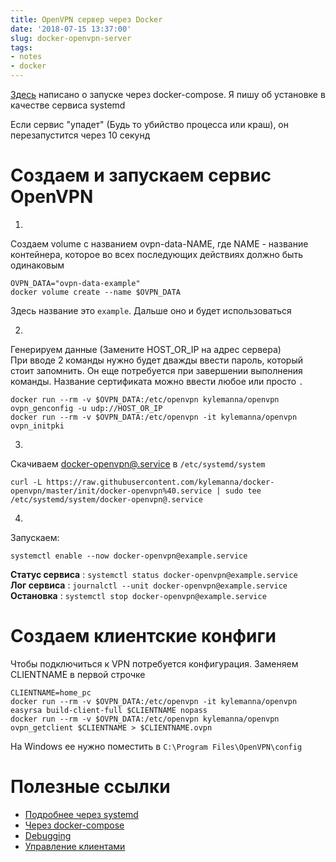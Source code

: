 ```yaml
---
title: OpenVPN сервер через Docker
date: '2018-07-15 13:37:00'
slug: docker-openvpn-server
tags:
- notes
- docker
---
```


[Здесь](https://habr.com/post/354632/) написано о запуске через docker-compose. Я пишу об установке в качестве сервиса systemd

Если сервис "упадет" (Будь то убийство процесса или краш), он перезапустится через 10 секунд

# Создаем и запускаем сервис OpenVPN

1. 

Создаем volume с названием ovpn-data-NAME, где NAME - название контейнера, которое во всех последующих действиях должно быть одинаковым

    OVPN_DATA="ovpn-data-example"
    docker volume create --name $OVPN_DATA

Здесь название это `example`. Дальше оно и будет использоваться

2. 

Генерируем данные (Замените HOST\_OR\_IP на адрес сервера)  
При вводе 2 команды нужно будет дважды ввести пароль, который стоит запомнить. Он еще потребуется при завершении выполнения команды. Название сертификата можно ввести любое или просто `.`

    docker run --rm -v $OVPN_DATA:/etc/openvpn kylemanna/openvpn ovpn_genconfig -u udp://HOST_OR_IP
    docker run --rm -v $OVPN_DATA:/etc/openvpn -it kylemanna/openvpn ovpn_initpki

3. 

Скачиваем [docker-openvpn@.service](https://raw.githubusercontent.com/kylemanna/docker-openvpn/master/init/docker-openvpn%40.service) в `/etc/systemd/system`

    curl -L https://raw.githubusercontent.com/kylemanna/docker-openvpn/master/init/docker-openvpn%40.service | sudo tee /etc/systemd/system/docker-openvpn@.service

4. 

Запускаем:

    systemctl enable --now docker-openvpn@example.service

**Статус сервиса** : `systemctl status docker-openvpn@example.service`  
**Лог сервиса** : `journalctl --unit docker-openvpn@example.service`  
**Остановка** : `systemctl stop docker-openvpn@example.service`

# Создаем клиентские конфиги

Чтобы подключиться к VPN потребуется конфигурация. Заменяем CLIENTNAME в первой строчке

    CLIENTNAME=home_pc
    docker run --rm -v $OVPN_DATA:/etc/openvpn -it kylemanna/openvpn easyrsa build-client-full $CLIENTNAME nopass
    docker run --rm -v $OVPN_DATA:/etc/openvpn kylemanna/openvpn ovpn_getclient $CLIENTNAME > $CLIENTNAME.ovpn

На Windows ее нужно поместить в `C:\Program Files\OpenVPN\config`

# Полезные ссылки

- [Подробнее через systemd](https://github.com/kylemanna/docker-openvpn/blob/master/docs/systemd.md)
- [Через docker-compose](https://github.com/kylemanna/docker-openvpn/blob/master/docs/docker-compose.md)
- [Debugging](https://github.com/kylemanna/docker-openvpn/blob/master/docs/debug.md)
- [Управление клиентами](https://github.com/kylemanna/docker-openvpn/blob/master/docs/clients.md)
<!--kg-card-end: markdown-->